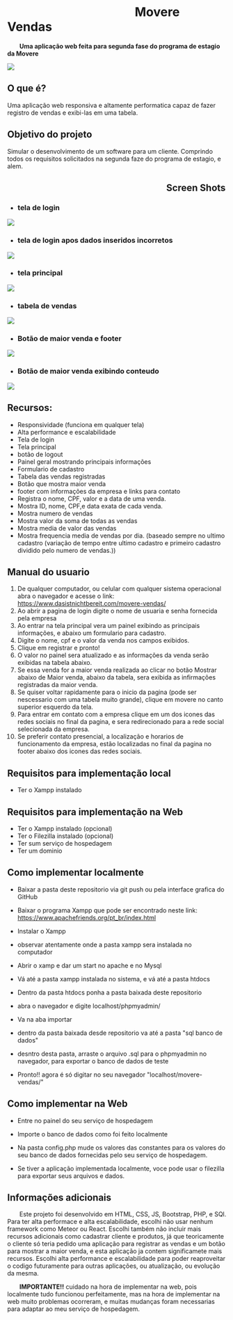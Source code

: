 # &emsp;&emsp;&emsp;&nbsp;&emsp;&emsp;&emsp;&emsp;&emsp;&emsp;&nbsp;&emsp;Movere Vendas
**&emsp;&emsp;Uma aplicação web feita para segunda fase do programa de estagio da Movere**

<img src="tela-principal-2.png">  

## O que é?
Uma aplicação web responsiva e altamente performatica capaz de fazer registro de vendas e exibi-las em uma tabela.

## Objetivo do projeto

Simular o desenvolvimento de um software para um cliente. Comprindo todos os requisitos solicitados na segunda faze do programa de estagio, e alem.

## &emsp;&emsp;&emsp;&nbsp;&emsp;&emsp;&emsp;&nbsp;&emsp;&emsp;&emsp;&nbsp;&emsp;&nbsp;&emsp;&emsp;&emsp;&nbsp;&emsp;&emsp;&emsp;&nbsp;Screen Shots

* ### tela de login
<img src="login.png">

* ### tela de login apos dados inseridos incorretos
<img src="loginIncorreto.png">

* ### tela principal
<img src="tela-principal.png">

* ### tabela de vendas
<img src="tela-principal-2.png">

* ### Botão de maior venda e footer
<img src="tela-principal-3.png">

* ### Botão de maior venda exibindo conteudo
<img src="tela-principal-4.png">



## Recursos:
* Responsividade (funciona em qualquer tela)
* Alta performance e escalabilidade
* Tela de login
* Tela principal
* botão de logout
* Painel geral mostrando principais informações
* Formulario de cadastro
* Tabela das vendas registradas
* Botão que mostra maior venda
* footer com informações da empresa e links para contato
* Registra o nome, CPF, valor e a data de uma venda.  
* Mostra ID, nome, CPF,e data exata de cada venda. 
* Mostra numero de vendas
* Mostra valor da soma de todas as vendas
* Mostra media de valor das vendas
* Mostra frequencia media de vendas por dia. (baseado sempre no ultimo cadastro (variação de tempo entre ultimo cadastro e primeiro cadastro dividido pelo numero de vendas.))

## Manual do usuario

1. De qualquer computador, ou celular com qualquer sistema operacional abra o navegador e acesse o link: https://www.dasistnichtbereit.com/movere-vendas/
2. Ao abrir a pagina de login digite o nome de usuaria e senha fornecida pela empresa
3. Ao entrar na tela principal vera um painel exibindo as principais informações, e abaixo um formulario para cadastro.
4. Digite o nome, cpf e o valor da venda nos campos exibidos.
5. Clique em registrar e pronto!
6. O valor no painel sera atualizado e as informações da venda serão exibidas na tabela abaixo.
7. Se essa venda for a maior venda realizada ao clicar no botão Mostrar abaixo de Maior venda, abaixo da tabela, sera exibida as infirmações registradas da maior venda. 
8. Se quiser voltar rapidamente para o inicio da pagina (pode ser nescessario com uma tabela muito grande), clique em movere no canto superior esquerdo da tela.
9. Para entrar em contato com a empresa clique em um dos icones das redes sociais no final da pagina, e sera redirecionado para a rede social selecionada da empresa. 
10. Se preferir contato presencial, a localização e horarios de funcionamento da empresa, estão localizadas no final da pagina no footer abaixo dos icones das redes sociais.

## Requisitos para implementação local

* Ter o Xampp instalado

## Requisitos para implementação na Web

* Ter o Xampp instalado (opcional)
* Ter o Filezilla instalado (opcional)
* Ter sum serviço de hospedagem
* Ter um dominio

## Como implementar localmente

* Baixar a pasta deste repositorio via git push ou pela interface grafica do GitHub

* Baixar o programa Xampp que pode ser encontrado neste link: https://www.apachefriends.org/pt_br/index.html

* Instalar o Xampp
* observar atentamente onde a pasta xampp sera instalada no computador
* Abrir o xamp e dar um start no apache e no Mysql

* Vá até a pasta xampp instalada no sistema, e vá até a pasta htdocs
* Dentro da pasta htdocs ponha a pasta baixada deste repositorio
* abra o navegador e digite localhost/phpmyadmin/
* Va na aba importar
* dentro da pasta baixada desde repositorio va até a pasta "sql banco de dados"
* desntro desta pasta, arraste o arquivo .sql para o phpmyadmin no navegador, para exportar o banco de dados de teste
* Pronto!! agora é só digitar no seu navegador "localhost/movere-vendas/"

## Como implementar na Web

* Entre no painel do seu serviço de hospedagem
 
* Importe o banco de dados como foi feito localmente
 
* Na pasta config.php mude os valores das constantes para os valores do seu banco de dados fornecidas pelo seu serviço de hospedagem.
 
* Se tiver a aplicação implementada localmente, voce pode usar o filezilla para exportar seus arquivos e dados. 


## Informações adicionais

&emsp;&emsp;Este projeto foi desenvolvido em HTML, CSS, JS, Bootstrap, PHP, e SQl. Para ter alta performace e alta escalabilidade, escolhi não usar nenhum framework como Meteor ou React. Escolhi também não incluir mais recursos adicionais como cadastrar cliente e produtos, já que teoricamente o cliente só teria pedido uma aplicação para registrar as vendas e um botão para mostrar a maior venda, e esta aplicação ja contem significamete mais recursos. Escolhi alta performance e escalabilidade para poder reaproveitar o codigo futuramente para outras aplicações, ou atualização, ou evolução da mesma.

&emsp;&emsp;**IMPORTANTE!!** cuidado na hora de implementar na web, pois localmente tudo funcionou perfeitamente, mas na hora de implementar na web muito problemas ocorreram, e muitas mudanças foram necessarias para adaptar ao meu serviço de hospedagem.
